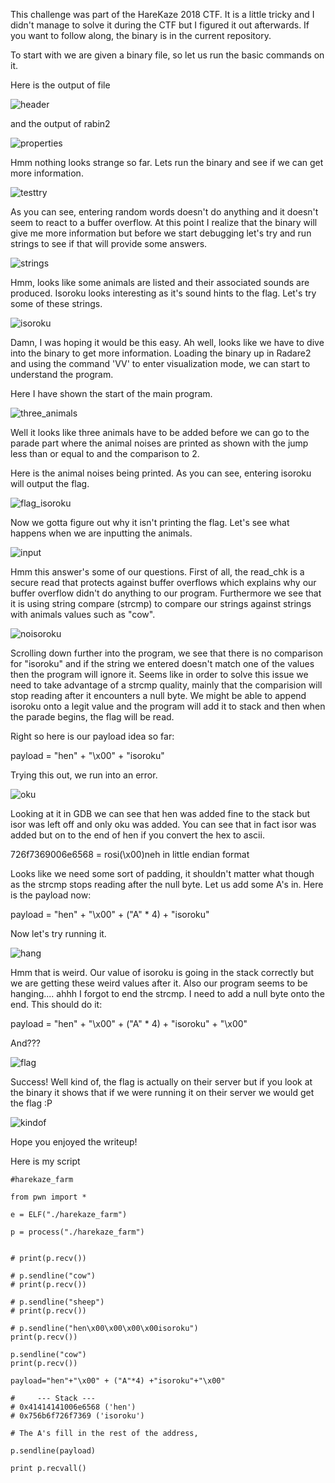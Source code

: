 
This challenge was part of the HareKaze 2018 CTF. It is a little tricky and I didn't manage to solve it during the CTF
but I figured it out afterwards. If you want to follow along, the binary is in the current repository.

To start with we are given a binary file, so let us run the basic commands on it. 

Here is the output of file

![header](header.PNG)

and the output of rabin2

![properties](properties.PNG)

Hmm nothing looks strange so far. Lets run the binary and see if we can get more information. 

![testtry](testtry.PNG)

As you can see, entering random words doesn't do anything and it doesn't seem to react to a buffer overflow. At this point
I realize that the binary will give me more information but before we start debugging let's try and run strings to see if
that will provide some answers. 

![strings](strings.PNG)

Hmm, looks like some animals are listed and their associated sounds are produced. Isoroku looks interesting as it's sound hints to
the flag. Let's try some of these strings. 

![isoroku](isoroku.PNG)

Damn, I was hoping it would be this easy. Ah well, looks like we have to dive into the binary to get more information. 
Loading the binary up in Radare2 and using the command 'VV' to enter visualization mode, we can start to understand the program.

Here I have shown the start of the main program. 

![three_animals](three_animals.PNG)

Well it looks like three animals have to be added before we can go to the parade part where the animal noises are printed as 
shown with the jump less than or equal to and the comparison to 2.  

Here is the animal noises being printed. As you can see, entering isoroku will output the flag. 

![flag_isoroku](flag_isoroku.PNG)

Now we gotta figure out why it isn't printing the flag. Let's see what happens when we are inputting the animals.

![input](input.PNG)

Hmm this answer's some of our questions. First of all, the read_chk is a secure read that protects against buffer overflows 
which explains why our buffer overflow didn't do anything to our program. Furthermore we see that it is using string compare
(strcmp) to compare our strings against strings with animals values such as "cow". 

![noisoroku](noisoroku.PNG)

Scrolling down further into the program, we see that there is no comparison for "isoroku" and if the string we entered doesn't match one of the values then the program will ignore it. Seems like in order to solve this issue we need to take advantage 
of a strcmp quality, mainly that the comparision will stop reading after it encounters a null byte. We might be able to 
append isoroku onto a legit value and the program will add it to stack and then when the parade begins, the flag will be read.

Right so here is our payload idea so far:

payload = "hen" + "\x00" + "isoroku"

Trying this out, we run into an error. 

![oku](oku.PNG)

Looking at it in GDB we can see that hen was added fine to the stack but isor was left
off and only oku was added. You can see that in fact isor was added but on to the end of hen if you convert the hex to ascii.

726f7369006e6568 = rosi(\x00)neh in little endian format

Looks like we need some sort of padding, it shouldn't matter what though as the strcmp stops reading
after the null byte. Let us add some A's in. Here is the payload now:

payload = "hen" + "\x00" + ("A" * 4) + "isoroku"

Now let's try running it.

![hang](hang.PNG)

Hmm that is weird. Our value of isoroku is going in the stack correctly but we are getting these weird values after it. Also
our program seems to be hanging.... ahhh I forgot to end the strcmp. I need to add a null byte onto the end. This should do it:

payload = "hen" + "\x00" + ("A" * 4) + "isoroku" + "\x00"

And???

![flag](flag.PNG)

Success! Well kind of, the flag is actually on their server but if you look at the binary it shows that if we were running it
on their server we would get the flag :P

![kindof](kindof.PNG)

Hope you enjoyed the writeup!

Here is my script

```
#harekaze_farm

from pwn import *

e = ELF("./harekaze_farm")

p = process("./harekaze_farm")


# print(p.recv())

# p.sendline("cow")
# print(p.recv())

# p.sendline("sheep")
# print(p.recv())

# p.sendline("hen\x00\x00\x00\x00isoroku")
print(p.recv())

p.sendline("cow")
print(p.recv())

payload="hen"+"\x00" + ("A"*4) +"isoroku"+"\x00"

#     --- Stack ---
# 0x41414141006e6568 ('hen')
# 0x756b6f726f7369 ('isoroku')

# The A's fill in the rest of the address,

p.sendline(payload)

print p.recvall()

```





















